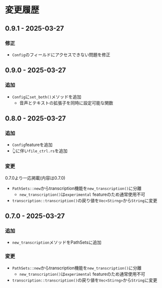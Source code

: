 # 変更履歴

## 0.9.1 - 2025-03-27

### 修正

- `Config`のフィールドにアクセスできない問題を修正

## 0.9.0 - 2025-03-27

### 追加

- `Config`に`set_both()`メソッドを追加
  - 音声とテキストの拡張子を同時に設定可能な関数

## 0.8.0 - 2025-03-27

### 追加

- `Config`featureを追加
- 👆に伴い`file_ctrl.rs`を追加

### 変更

0.7.0より一応掲載(内容は0.7.0)

- `PathSets::new`からtranscription機能を`new_transcription()`に分離
  - `new_transcription()`は`experimental` featureのため通常使用不可
- `transcription::transcription()`の戻り値を`Vec<Stirng>`から`String`に変更

## 0.7.0 - 2025-03-27

### 追加

- `new_transcription`メソッドをPathSetsに追加

### 変更

- `PathSets::new`からtranscription機能を`new_transcription()`に分離
  - `new_transcription()`は`experimental` featureのため通常使用不可
- `transcription::transcription()`の戻り値を`Vec<Stirng>`から`String`に変更
